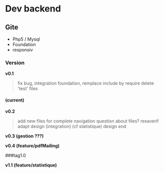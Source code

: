 # Dev backend
## Gite

+ Php5 / Mysql
+ Foundation
+ responsiv

### Version
**v0.1**
>fix bug, integration foundation, remplace include by require
>delete 'test' files

#### (current)
**v0.2** 
> add new files for complete navigation
> question about files? resaverif
> adapt design (integration) (cf statistique)
> design end

**v0.3 (gestion ???)**

**v0.4 (feature/pdfMailing)**

###tag1.0

**v1.1 (feature/statistique)**

